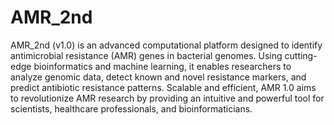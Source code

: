 # AMR_2nd
AMR_2nd (v1.0) is an advanced computational platform designed to identify antimicrobial resistance (AMR) genes in bacterial genomes. Using cutting-edge bioinformatics and machine learning, it enables researchers to analyze genomic data, detect known and novel resistance markers, and predict antibiotic resistance patterns. Scalable and efficient, AMR 1.0 aims to revolutionize AMR research by providing an intuitive and powerful tool for scientists, healthcare professionals, and bioinformaticians.

